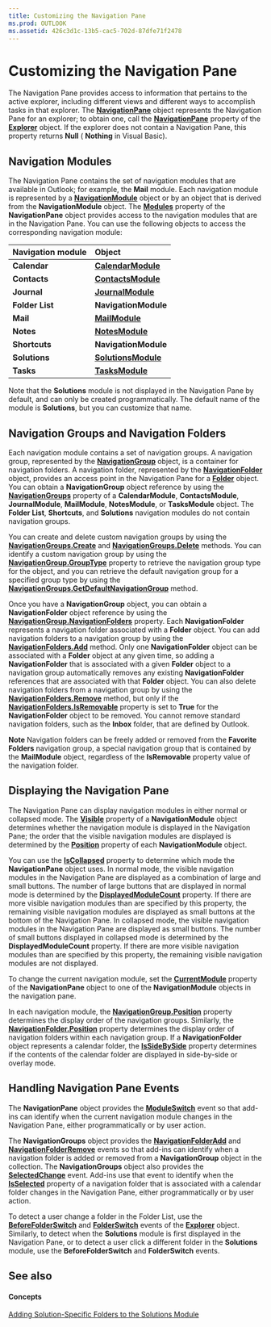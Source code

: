 ```yaml
---
title: Customizing the Navigation Pane
ms.prod: OUTLOOK
ms.assetid: 426c3d1c-13b5-cac5-702d-87dfe71f2478
---
```



# Customizing the Navigation Pane

The Navigation Pane provides access to information that pertains to the active explorer, including different views and different ways to accomplish tasks in that explorer. The  **[NavigationPane](navigationpane-object-outlook.md)** object represents the Navigation Pane for an explorer; to obtain one, call the **[NavigationPane](explorer-navigationpane-property-outlook.md)** property of the **[Explorer](explorer-object-outlook.md)** object. If the explorer does not contain a Navigation Pane, this property returns **Null** ( **Nothing** in Visual Basic).


## Navigation Modules

The Navigation Pane contains the set of navigation modules that are available in Outlook; for example, the  **Mail** module. Each navigation module is represented by a **[NavigationModule](navigationmodule-object-outlook.md)** object or by an object that is derived from the **NavigationModule** object. The **[Modules](navigationpane-modules-property-outlook.md)** property of the **NavigationPane** object provides access to the navigation modules that are in the Navigation Pane. You can use the following objects to access the corresponding navigation module:



|**Navigation module**|**Object**|
|:-----|:-----|
| **Calendar**| **[CalendarModule](calendarmodule-object-outlook.md)**|
| **Contacts**| **[ContactsModule](contactsmodule-object-outlook.md)**|
| **Journal**| **[JournalModule](journalmodule-object-outlook.md)**|
| **Folder List**| **NavigationModule**|
| **Mail**| **[MailModule](mailmodule-object-outlook.md)**|
| **Notes**| **[NotesModule](notesmodule-object-outlook.md)**|
| **Shortcuts**| **NavigationModule**|
| **Solutions**| **[SolutionsModule](solutionsmodule-object-outlook.md)**|
| **Tasks**| **[TasksModule](tasksmodule-object-outlook.md)**|
Note that the  **Solutions** module is not displayed in the Navigation Pane by default, and can only be created programmatically. The default name of the module is **Solutions**, but you can customize that name.


## Navigation Groups and Navigation Folders

Each navigation module contains a set of navigation groups. A navigation group, represented by the  **[NavigationGroup](navigationgroup-object-outlook.md)** object, is a container for navigation folders. A navigation folder, represented by the **[NavigationFolder](navigationfolder-object-outlook.md)** object, provides an access point in the Navigation Pane for a **[Folder](folder-object-outlook.md)** object. You can obtain a **NavigationGroup** object reference by using the **[NavigationGroups](navigationgroups-object-outlook.md)** property of a **CalendarModule**,  **ContactsModule**,  **JournalModule**,  **MailModule**,  **NotesModule**, or  **TasksModule** object. The **Folder List**,  **Shortcuts**, and  **Solutions** navigation modules do not contain navigation groups.

You can create and delete custom navigation groups by using the  **[NavigationGroups.Create](navigationgroups-create-method-outlook.md)** and **[NavigationGroups.Delete](navigationgroups-delete-method-outlook.md)** methods. You can identify a custom navigation group by using the **[NavigationGroup.GroupType](navigationgroup-grouptype-property-outlook.md)** property to retrieve the navigation group type for the object, and you can retrieve the default navigation group for a specified group type by using the **[NavigationGroups.GetDefaultNavigationGroup](navigationgroups-getdefaultnavigationgroup-method-outlook.md)** method.

Once you have a  **NavigationGroup** object, you can obtain a **NavigationFolder** object reference by using the **[NavigationGroup.NavigationFolders](navigationgroup-navigationfolders-property-outlook.md)** property. Each **NavigationFolder** represents a navigation folder associated with a **Folder** object. You can add navigation folders to a navigation group by using the **[NavigationFolders.Add](navigationfolders-add-method-outlook.md)** method. Only one **NavigationFolder** object can be associated with a **Folder** object at any given time, so adding a **NavigationFolder** that is associated with a given **Folder** object to a navigation group automatically removes any existing **NavigationFolder** references that are associated with that **Folder** object. You can also delete navigation folders from a navigation group by using the **[NavigationFolders.Remove](navigationfolders-remove-method-outlook.md)** method, but only if the **[NavigationFolders.IsRemovable](navigationfolder-isremovable-property-outlook.md)** property is set to **True** for the **NavigationFolder** object to be removed. You cannot remove standard navigation folders, such as the **Inbox** folder, that are defined by Outlook.


 **Note**  Navigation folders can be freely added or removed from the  **Favorite Folders** navigation group, a special navigation group that is contained by the **MailModule** object, regardless of the **IsRemovable** property value of the navigation folder.


## Displaying the Navigation Pane

The Navigation Pane can display navigation modules in either normal or collapsed mode. The  **[Visible](navigationmodule-visible-property-outlook.md)** property of a **NavigationModule** object determines whether the navigation module is displayed in the Navigation Pane; the order that the visible navigation modules are displayed is determined by the **[Position](navigationmodule-position-property-outlook.md)** property of each **NavigationModule** object.

You can use the  **[IsCollapsed](navigationpane-iscollapsed-property-outlook.md)** property to determine which mode the **NavigationPane** object uses. In normal mode, the visible navigation modules in the Navigation Pane are displayed as a combination of large and small buttons. The number of large buttons that are displayed in normal mode is determined by the **[DisplayedModuleCount](navigationpane-displayedmodulecount-property-outlook.md)** property. If there are more visible navigation modules than are specified by this property, the remaining visible navigation modules are displayed as small buttons at the bottom of the Navigation Pane. In collapsed mode, the visible navigation modules in the Navigation Pane are displayed as small buttons. The number of small buttons displayed in collapsed mode is determined by the **DisplayedModuleCount** property. If there are more visible navigation modules than are specified by this property, the remaining visible navigation modules are not displayed.

To change the current navigation module, set the  **[CurrentModule](navigationpane-currentmodule-property-outlook.md)** property of the **NavigationPane** object to one of the **NavigationModule** objects in the navigation pane.

In each navigation module, the  **[NavigationGroup.Position](navigationgroup-position-property-outlook.md)** property determines the display order of the navigation groups. Similarly, the **[NavigationFolder.Position](navigationfolder-position-property-outlook.md)** property determines the display order of navigation folders within each navigation group. If a **NavigationFolder** object represents a calendar folder, the **[IsSideBySide](navigationfolder-issidebyside-property-outlook.md)** property determines if the contents of the calendar folder are displayed in side-by-side or overlay mode.


## Handling Navigation Pane Events

The  **NavigationPane** object provides the **[ModuleSwitch](navigationpane-moduleswitch-event-outlook.md)** event so that add-ins can identify when the current navigation module changes in the Navigation Pane, either programmatically or by user action.

The  **NavigationGroups** object provides the **[NavigationFolderAdd](navigationgroups-navigationfolderadd-event-outlook.md)** and **[NavigationFolderRemove](navigationgroups-navigationfolderremove-event-outlook.md)** events so that add-ins can identify when a navigation folder is added or removed from a **NavigationGroup** object in the collection. The **NavigationGroups** object also provides the **[SelectedChange](navigationgroups-selectedchange-event-outlook.md)** event. Add-ins use that event to identify when the **[IsSelected](navigationfolder-isselected-property-outlook.md)** property of a navigation folder that is associated with a calendar folder changes in the Navigation Pane, either programmatically or by user action.

To detect a user change a folder in the Folder List, use the  **[BeforeFolderSwitch](explorer-beforefolderswitch-event-outlook.md)** and **[FolderSwitch](explorer-folderswitch-event-outlook.md)** events of the **[Explorer](explorer-object-outlook.md)** object. Similarly, to detect when the **Solutions** module is first displayed in the Navigation Pane, or to detect a user click a different folder in the **Solutions** module, use the **BeforeFolderSwitch** and **FolderSwitch** events.


## See also


#### Concepts


 [Adding Solution-Specific Folders to the Solutions Module](adding-solution-specific-folders-to-the-solutions-module.md)

